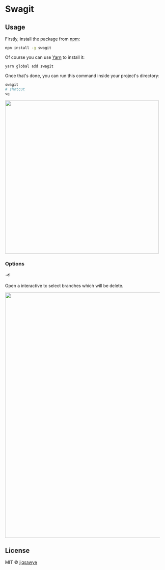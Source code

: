 # Swagit

## Usage

Firstly, install the package from [npm](https://npmjs.com/release):

```bash
npm install -g swagit
```

Of course you can use [Yarn](https://yarnpkg.com/en/) to install it:

```bash
yarn global add swagit
```

Once that's done, you can run this command inside your project's directory:

```bash
swagit
# shotcut
sg
```

<img src="https://i.imgur.com/lZE5CG1.gif" width="500">

### Options

#### `-d`

Open a interactive to select branches which will be delete.

<img src="https://i.imgur.com/8Vk1yqS.gif" width="800">

## License

MIT © [jigsawye](https://jigsawye.com)

